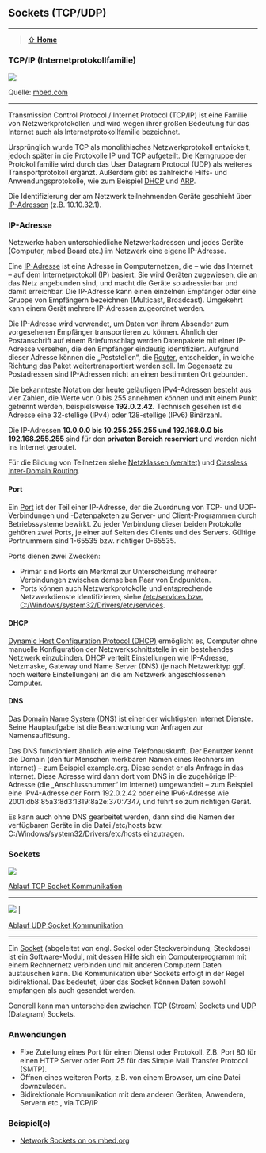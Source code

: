## Sockets (TCP/UDP)
***

> [⇧ **Home**](https://github.com/iotkitv4/intro)

### TCP/IP (Internetprotokollfamilie)

![](https://s3-us-west-2.amazonaws.com/mbed-os-docs-images/ip-networking.png)

Quelle: [mbed.com](https://os.mbed.com/docs/mbed-os/latest/apis/network-socket.html)
- - -

Transmission Control Protocol / Internet Protocol (TCP/IP) ist eine Familie von Netzwerkprotokollen und wird wegen ihrer großen Bedeutung für das Internet auch als Internetprotokollfamilie bezeichnet.

Ursprünglich wurde TCP als monolithisches Netzwerkprotokoll entwickelt, jedoch später in die Protokolle IP und TCP aufgeteilt. Die Kerngruppe der Protokollfamilie wird durch das User Datagram Protocol (UDP) als weiteres Transportprotokoll ergänzt. Außerdem gibt es zahlreiche Hilfs- und Anwendungsprotokolle, wie zum Beispiel [DHCP](http://de.wikipedia.org/wiki/Dynamic_Host_Configuration_Protocol) und [ARP](http://de.wikipedia.org/wiki/Address_Resolution_Protocol).

Die Identifizierung der am Netzwerk teilnehmenden Geräte geschieht über [IP-Adressen](http://de.wikipedia.org/wiki/IP-Adresse) (z.B. 10.10.32.1).

### IP-Adresse 

Netzwerke haben unterschiedliche Netzwerkadressen und jedes Geräte (Computer, mbed Board etc.) im Netzwerk eine eigene IP-Adresse.

Eine [IP-Adresse](https://de.wikipedia.org/wiki/IP-Adresse) ist eine Adresse in Computernetzen, die – wie das Internet – auf dem Internetprotokoll (IP) basiert. Sie wird Geräten zugewiesen, die an das Netz angebunden sind, und macht die Geräte so adressierbar und damit erreichbar. Die IP-Adresse kann einen einzelnen Empfänger oder eine Gruppe von Empfängern bezeichnen (Multicast, Broadcast). Umgekehrt kann einem Gerät mehrere IP-Adressen zugeordnet werden.

Die IP-Adresse wird verwendet, um Daten von ihrem Absender zum vorgesehenen Empfänger transportieren zu können. Ähnlich der Postanschrift auf einem Briefumschlag werden Datenpakete mit einer IP-Adresse versehen, die den Empfänger eindeutig identifiziert. Aufgrund dieser Adresse können die „Poststellen“, die [Router](https://de.wikipedia.org/wiki/Router), entscheiden, in welche Richtung das Paket weitertransportiert werden soll. Im Gegensatz zu Postadressen sind IP-Adressen nicht an einen bestimmten Ort gebunden.

Die bekannteste Notation der heute geläufigen IPv4-Adressen besteht aus vier Zahlen, die Werte von 0 bis 255 annehmen können und mit einem Punkt getrennt werden, beispielsweise **192.0.2.42.** Technisch gesehen ist die Adresse eine 32-stellige (IPv4) oder 128-stellige (IPv6) Binärzahl.

Die IP-Adressen **10.0.0.0 bis 10.255.255.255 und 192.168.0.0 bis 192.168.255.255** sind für den **privaten Bereich reserviert** und werden nicht ins Internet geroutet.

Für die Bildung von Teilnetzen siehe [Netzklassen (veraltet)](https://de.wikipedia.org/wiki/Netzklasse) und [Classless Inter-Domain Routing](https://de.wikipedia.org/wiki/Classless_Inter-Domain_Routing).


#### Port

Ein [Port](http://de.wikipedia.org/wiki/Port_(Protokoll)) ist der Teil einer IP-Adresse, der die Zuordnung von TCP- und UDP-Verbindungen und -Datenpaketen zu Server- und Client-Programmen durch Betriebssysteme bewirkt. Zu jeder Verbindung dieser beiden Protokolle gehören zwei Ports, je einer auf Seiten des Clients und des Servers. Gültige Portnummern sind 1-65535 bzw. richtiger 0-65535.

Ports dienen zwei Zwecken:

*   Primär sind Ports ein Merkmal zur Unterscheidung mehrerer Verbindungen zwischen demselben Paar von Endpunkten.
*   Ports können auch Netzwerkprotokolle und entsprechende Netzwerkdienste identifizieren, siehe [/etc/services bzw. C:/Windows/system32/Drivers/etc/services](http://www.penguintutor.com/linux/network-services-ports).

#### DHCP 

[Dynamic Host Configuration Protocol (DHCP)](https://de.wikipedia.org/wiki/Dynamic_Host_Configuration_Protocol) ermöglicht es, Computer ohne manuelle Konfiguration der Netzwerkschnittstelle in ein bestehendes Netzwerk einzubinden. DHCP verteilt Einstellungen wie IP-Adresse, Netzmaske, Gateway und Name Server (DNS) (je nach Netzwerktyp ggf. noch weitere Einstellungen) an die am Netzwerk angeschlossenen Computer.

#### DNS 

Das [Domain Name System (DNS)](https://de.wikipedia.org/wiki/Domain_Name_System) ist einer der wichtigsten Internet Dienste. Seine Hauptaufgabe ist die Beantwortung von Anfragen zur Namensauflösung.

Das DNS funktioniert ähnlich wie eine Telefonauskunft. Der Benutzer kennt die Domain (den für Menschen merkbaren Namen eines Rechners im Internet) – zum Beispiel example.org. Diese sendet er als Anfrage in das Internet. Diese Adresse wird dann dort vom DNS in die zugehörige IP-Adresse (die „Anschlussnummer“ im Internet) umgewandelt – zum Beispiel eine IPv4-Adresse der Form 192.0.2.42 oder eine IPv6-Adresse wie 2001:db8:85a3:8d3:1319:8a2e:370:7347, und führt so zum richtigen Gerät.

Es kann auch ohne DNS gearbeitet werden, dann sind die Namen der verfügbaren Geräte in die Datei /etc/hosts bzw. C:/Windows/system32/Drivers/etc/hosts einzutragen.

### Sockets

![](https://raw.githubusercontent.com/iotkitv4/intro/main/images/TCPSocket.png)

[Ablauf TCP Socket Kommunikation](https://os.mbed.com/handbook/Socket)

- - -

![](https://raw.githubusercontent.com/iotkitv4/intro/main/images/UDPSocket.png) |

[Ablauf UDP Socket Kommunikation](https://os.mbed.com/handbook/Socket)

- - -

Ein [Socket](http://de.wikipedia.org/wiki/Socket_(Software)) (abgeleitet von engl. Sockel oder Steckverbindung, Steckdose) ist ein Software-Modul, mit dessen Hilfe sich ein Computerprogramm mit einem Rechnernetz verbinden und mit anderen Computern Daten austauschen kann. Die Kommunikation über Sockets erfolgt in der Regel bidirektional. Das bedeutet, über das Socket können Daten sowohl empfangen als auch gesendet werden.

Generell kann man unterscheiden zwischen [TCP](http://de.wikipedia.org/wiki/Transmission_Control_Protocol) (Stream) Sockets und [UDP](http://de.wikipedia.org/wiki/User_Datagram_Protocol) (Datagram) Sockets.

### Anwendungen 

*   Fixe Zuteilung eines Port für einen Dienst oder Protokoll. Z.B. Port 80 für einen HTTP Server oder Port 25 für das Simple Mail Transfer Protocol (SMTP).
*   Öffnen eines weiteren Ports, z.B. von einem Browser, um eine Datei downzuladen.
*   Bidirektionale Kommunikation mit dem anderen Geräten, Anwendern, Servern etc., via TCP/IP

### Beispiel(e)

* [Network Sockets on os.mbed.org](https://os.mbed.com/docs/mbed-os/latest/apis/network-socket.html)



